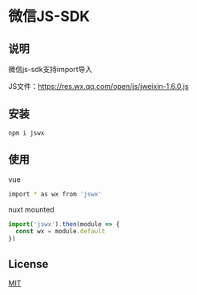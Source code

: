 # 微信JS-SDK

## 说明
微信js-sdk支持import导入

JS文件：https://res.wx.qq.com/open/js/jweixin-1.6.0.js

## 安装
```
npm i jswx
``` 

## 使用
vue
``` bash
import * as wx from 'jswx'
```

nuxt mounted
``` javascript
import('jswx').then(module => {
  const wx = module.default
})
```

## License
[MIT](LICENSE)